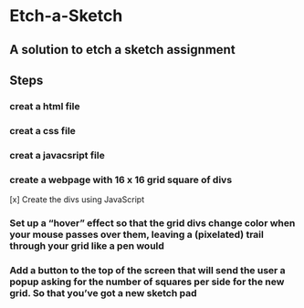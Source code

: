 # Etch-a-Sketch
## A solution to etch a sketch assignment
## Steps
### creat a html file
### creat a css file
### creat a javacsript file
### create a webpage with 16 x 16 grid square of divs
[x] Create the divs using JavaScript
### Set up a “hover” effect so that the grid divs change color when your mouse passes over them, leaving a (pixelated) trail through your grid like a pen would
### Add a button to the top of the screen that will send the user a popup asking for the number of squares per side for the new grid. So that you’ve got a new sketch pad
